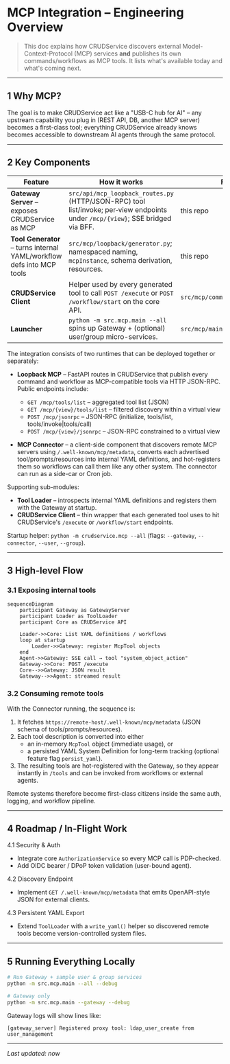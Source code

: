 # MCP Integration – Engineering Overview

> This doc explains how CRUDService discovers external Model-Context-Protocol (MCP) services **and** publishes its own commands/workflows as MCP tools.  It lists what's available today and what's coming next.

---

## 1  Why MCP?

The goal is to make CRUDService act like a "USB-C hub for AI" – any upstream capability you plug in (REST API, DB, another MCP server) becomes a first-class tool; everything CRUDService already knows becomes accessible to downstream AI agents through the same protocol.

---

## 2  Key Components

| Feature | How it works | File(s) |
|---------|--------------|---------|
| **Gateway Server** – exposes CRUDService as MCP | `src/api/mcp_loopback_routes.py` (HTTP/JSON-RPC) tool list/invoke; per‑view endpoints under `/mcp/{view}`; SSE bridged via BFF. | this repo |
| **Tool Generator** – turns internal YAML/workflow defs into MCP tools | `src/mcp/loopback/generator.py`; namespaced naming, `mcpInstance`, schema derivation, resources. | this repo |
| **CRUDService Client** | Helper used by every generated tool to call `POST /execute` or `POST /workflow/start` on the core API. | `src/mcp/common/crud_client.py` |
| **Launcher** | `python -m src.mcp.main --all` spins up Gateway + (optional) user/group micro-services. | `src/mcp/main.py` |

The integration consists of two runtimes that can be deployed together or separately:

* **Loopback MCP** – FastAPI routes in CRUDService that publish every command and workflow as MCP-compatible tools via HTTP JSON-RPC. Public endpoints include:
  * `GET /mcp/tools/list` – aggregated tool list (JSON)
  * `GET /mcp/{view}/tools/list` – filtered discovery within a virtual view
  * `POST /mcp/jsonrpc` – JSON-RPC (initialize, tools/list, tools/invoke|tools/call)
  * `POST /mcp/{view}/jsonrpc` – JSON-RPC constrained to a virtual view

* **MCP Connector** – a client-side component that discovers remote MCP servers using `/.well-known/mcp/metadata`, converts each advertised tool/prompts/resources into internal YAML definitions, and hot-registers them so workflows can call them like any other system.  The connector can run as a side-car or Cron job.

Supporting sub-modules:
* **Tool Loader** – introspects internal YAML definitions and registers them with the Gateway at startup.
* **CRUDService Client** – thin wrapper that each generated tool uses to hit CRUDService's `/execute` or `/workflow/start` endpoints.

Startup helper: `python -m crudservice.mcp --all` (flags: `--gateway`, `--connector`, `--user`, `--group`).

---

## 3  High-level Flow

### 3.1  Exposing internal tools

```mermaid
sequenceDiagram
    participant Gateway as GatewayServer
    participant Loader as ToolLoader
    participant Core as CRUDService API

    Loader->>Core: List YAML definitions / workflows
    loop at startup
        Loader->>Gateway: register McpTool objects
    end
    Agent->>Gateway: SSE call → tool "system_object_action"
    Gateway->>Core: POST /execute
    Core-->>Gateway: JSON result
    Gateway-->>Agent: streamed result
```

### 3.2  Consuming remote tools

With the Connector running, the sequence is:

1. It fetches `https://remote-host/.well-known/mcp/metadata` (JSON schema of tools/prompts/resources).
2. Each tool description is converted into either
   * an in-memory `McpTool` object (immediate usage), or
   * a persisted YAML System Definition for long-term tracking (optional feature flag `persist_yaml`).
3. The resulting tools are hot-registered with the Gateway, so they appear instantly in `/tools` and can be invoked from workflows or external agents.

Remote systems therefore become first-class citizens inside the same auth, logging, and workflow pipeline.

---

## 4  Roadmap / In-Flight Work

4.1  Security & Auth
* Integrate core `AuthorizationService` so every MCP call is PDP-checked.
* Add OIDC bearer / DPoP token validation (user-bound agent).

4.2  Discovery Endpoint
* Implement `GET /.well-known/mcp/metadata` that emits OpenAPI-style JSON for external clients.

4.3  Persistent YAML Export
* Extend `ToolLoader` with a `write_yaml()` helper so discovered remote tools become version-controlled system files.

---

## 5  Running Everything Locally

```bash
# Run Gateway + sample user & group services
python -m src.mcp.main --all --debug

# Gateway only
python -m src.mcp.main --gateway --debug
```

Gateway logs will show lines like:
```
[gateway_server] Registered proxy tool: ldap_user_create from user_management
```

---

_Last updated: now_
